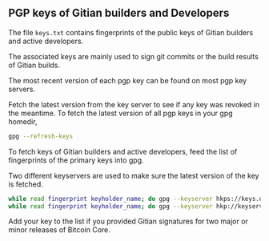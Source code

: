 ## PGP keys of Gitian builders and Developers

The file `keys.txt` contains fingerprints of the public keys of Gitian builders
and active developers.

The associated keys are mainly used to sign git commits or the build results
of Gitian builds.

The most recent version of each pgp key can be found on most pgp key servers.

Fetch the latest version from the key server to see if any key was revoked in
the meantime.
To fetch the latest version of all pgp keys in your gpg homedir,

```sh
gpg --refresh-keys
```

To fetch keys of Gitian builders and active developers, feed the list of
fingerprints of the primary keys into gpg.

Two different keyservers are used to make sure the latest version of the key is fetched.

```sh
while read fingerprint keyholder_name; do gpg --keyserver hkps://keys.openpgp.org    --recv-keys ${fingerprint}; done < ./keys.txt
while read fingerprint keyholder_name; do gpg --keyserver hkp://keyserver.ubuntu.com --recv-keys ${fingerprint}; done < ./keys.txt
```

Add your key to the list if you provided Gitian signatures for two major or
minor releases of Bitcoin Core.
